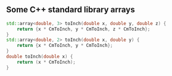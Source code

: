 ## Some C++ standard library arrays
```cpp
std::array<double, 3> toInch(double x, double y, double z) {
	return {x * CmToInch, y * CmToInch, z * CmToInch};
}
std::array<double, 2> toInch(double x, double y) {
	return {x * CmToInch, y * CmToInch};
}
double toInch(double x) {
	return (x * CmToInch);
}
```